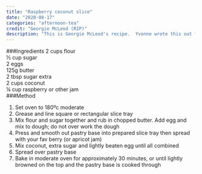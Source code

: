 ```yaml
---
title: "Raspberry coconut slice"
date: "2020-08-17"
categories: "afternoon-tea"
credit: "Georgie McLeod (RIP)"
description: "This is Georgie McLeod's recipe.  Yvonne wrote this out for me; I have never made it but she made it all the time. Another fav. I'm not sure if the cups are old school tea cups or actually metric baking measuring cups.  Good luck! At some point I'll give it a burl and update."
---
```

###Ingredients
2 cups flour  
½ cup sugar  
2 eggs  
125g butter  
2 tbsp sugar extra  
2 cups coconut  
¼ cup raspberry or other jam  
###Method
1. Set oven to 180ºc moderate
2. Grease and line square or rectangular slice tray
3. Mix flour and sugar together and rub in chopped butter. Add egg and mix to dough; do not over work the dough
4. Press and smooth out pastry base into prepared slice tray then spread with your fav berry (or apricot jam)
5. Mix coconut, extra sugar and lightly beaten egg until all combined
6. Spread over pastry base
7. Bake in moderate oven for approximately 30 minutes, or until lightly browned on the top and the pastry base is cooked through
